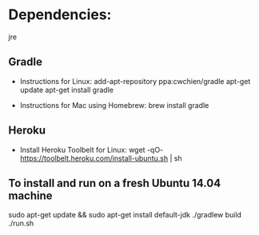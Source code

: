 Dependencies:
====================

jre 

Gradle
--------

* Instructions for Linux:
    add-apt-repository ppa:cwchien/gradle
    apt-get update
    apt-get install gradle

* Instructions for Mac using Homebrew:
    brew install gradle


Heroku
--------

* Install Heroku Toolbelt for Linux:
    wget -qO- https://toolbelt.heroku.com/install-ubuntu.sh | sh

To install and run on a fresh Ubuntu 14.04 machine
------------------------------------
sudo apt-get update && sudo apt-get install default-jdk
./gradlew build
./run.sh
